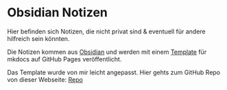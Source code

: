 # Obsidian Notizen

Hier befinden sich Notizen, die nicht privat sind & eventuell für andere hilfreich sein könnten.

Die Notizen kommen aus [Obsidian](https://obsidian.md) und werden mit einem [Template](https://github.com/Mara-Li/obsidian-mkdocs-publisher-template) für mkdocs auf GitHub Pages veröffentlicht.

Das Template wurde von mir leicht angepasst. Hier gehts zum GitHub Repo von dieser Webseite: [Repo](https://github.com/gmpfeifer/gmpfeifer-mkdocs-publisher)

